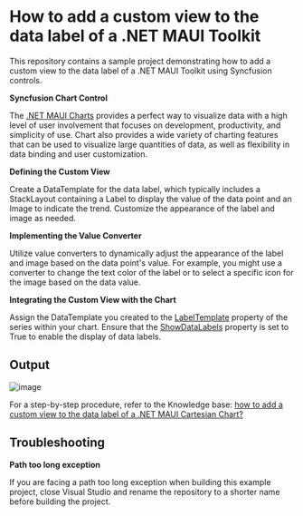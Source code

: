 # How to add a custom view to the data label of a .NET MAUI Toolkit

This repository contains a sample project demonstrating how to add a custom view to the data label of a .NET MAUI Toolkit using Syncfusion controls.

**Syncfusion Chart Control**

The [.NET MAUI Charts](https://www.syncfusion.com/maui-controls/maui-cartesian-charts) provides a perfect way to visualize data with a high level of user involvement that focuses on development, productivity, and simplicity of use. Chart also provides a wide variety of charting features that can be used to visualize large quantities of data, as well as flexibility in data binding and user customization.

**Defining the Custom View**

Create a DataTemplate for the data label, which typically includes a StackLayout containing a Label to display the value of the data point and an Image to indicate the trend. Customize the appearance of the label and image as needed.

**Implementing the Value Converter**

Utilize value converters to dynamically adjust the appearance of the label and image based on the data point's value. For example, you might use a converter to change the text color of the label or to select a specific icon for the image based on the data value.

**Integrating the Custom View with the Chart**

Assign the DataTemplate you created to the [LabelTemplate](https://help.syncfusion.com/cr/maui-toolkit/Syncfusion.Maui.Toolkit.Charts.ChartSeries.html#Syncfusion_Maui_Toolkit_Charts_ChartSeries_LabelTemplate) property of the series within your chart. Ensure that the [ShowDataLabels](https://help.syncfusion.com/cr/maui-toolkit/Syncfusion.Maui.Toolkit.Charts.ChartSeries.html#Syncfusion_Maui_Toolkit_Charts_ChartSeries_ShowDataLabels) property is set to True to enable the display of data labels.

## Output

![image](https://github.com/SyncfusionExamples/How-to-add-a-custom-view-to-the-data-label-of-a-.NET-MAUI-Chart/assets/113962276/d4f7b597-bc73-4e93-8dc3-9e34d724ff10)

For a step-by-step procedure, refer to the Knowledge base: [how to add a custom view to the data label of a .NET MAUI Cartesian Chart?](https://support.syncfusion.com/kb/article/15873/how-to-add-a-custom-view-to-the-data-label-of-a-net-maui-toolkit-cartesian-charts)

## Troubleshooting

**Path too long exception**

If you are facing a path too long exception when building this example project, close Visual Studio and rename the repository to a shorter name before building the project.

